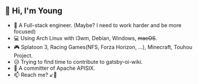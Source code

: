 ## 👋 Hi, I'm Young

* 🦸 A Full-stack engineer. (Maybe? I need to work harder and be more focused)
* 💻 Using Arch Linux with i3wm, Debian, Windows, ~~macOS~~.
* 🎮 Splatoon 3, Racing Games(NFS, Forza Horizon, ...), Minecraft, Touhou Project.
* 😥 Trying to find time to contribute to gatsby-oi-wiki.
* 🚀 A committer of Apache APISIX. 
* 📫 Reach me? ↙️👀
